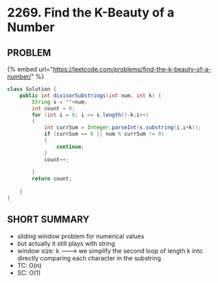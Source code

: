 # 2269. Find the K-Beauty of a Number

## PROBLEM

{% embed url="https://leetcode.com/problems/find-the-k-beauty-of-a-number/" %}

```java
class Solution {
    public int divisorSubstrings(int num, int k) {
        String s = ""+num;
        int count = 0;
        for (int i = 0; i <= s.length()-k;i++)
        {
            int currSum = Integer.parseInt(s.substring(i,i+k));
            if (currSum == 0 || num % currSum != 0)
            {
                continue;
            }
            count++;
            
        }
        return count;
        
    }
}
```





## SHORT SUMMARY

* sliding window problem for numerical values
* but actually it still plays with string
* window size: k ---> we simplify the second loop of length k into directly comparing each character in the substring
* TC: O(n)
* SC: O(1)
